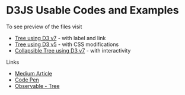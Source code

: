 # D3JS Usable Codes and Examples

To see preview of the files visit

- [Tree using D3 v7](https://codeomascot.github.io/d3js-examples/d3js-tree-v7.html) - with label and link
- [Tree using D3 v5](https://codeomascot.github.io/d3js-examples/d3js-tree-v5.html) - with CSS modifications
- [Collapsible Tree using D3 v7](https://codeomascot.github.io/d3js-examples/d3js-collapsible-tree-v7.html.html) - with interactivity

Links

- [Medium Article](https://medium.com/@codeo.mascot/d3js-tree-the-easy-way-part-1-530ffb27c374)
- [Code Pen](https://codepen.io/Codeo-Mascot/full/dygBvJL)
- [Observable - Tree](https://observablehq.com/@d3/tree)
